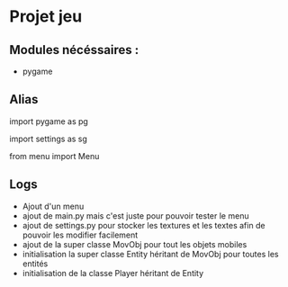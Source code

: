 # Projet jeu
## Modules nécéssaires : 
- pygame
## Alias
import pygame as pg

import settings as sg

from menu import Menu
## Logs
- Ajout d'un menu
- ajout de main.py mais c'est juste pour pouvoir tester le menu
- ajout de settings.py pour stocker les textures et les textes afin de pouvoir les modifier facilement
- ajout de la super classe MovObj pour tout les objets mobiles
- initialisation la super classe Entity héritant de MovObj pour toutes les entités
- initialisation de la classe Player héritant de Entity

